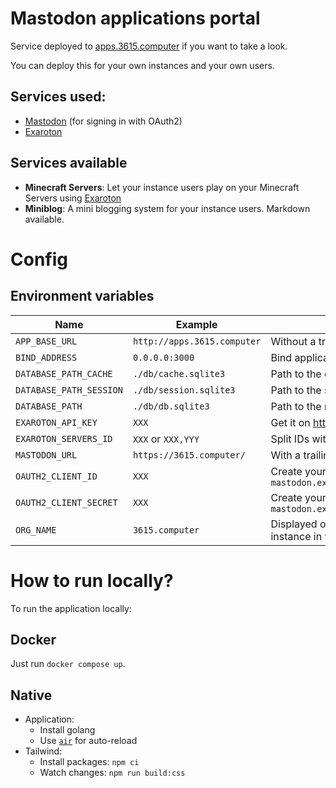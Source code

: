 # Mastodon applications portal

Service deployed to [apps.3615.computer](https://apps.3615.computer/) if you want to take a look.

You can deploy this for your own instances and your own users.

## Services used:

- [Mastodon](https://joinmastodon.org/) (for signing in with OAuth2)
- [Exaroton](https://exaroton.com/)

## Services available

- **Minecraft Servers**: Let your instance users play on your Minecraft Servers using [Exaroton](https://exaroton.com/)
- **Miniblog**: A mini blogging system for your instance users. Markdown available.

# Config

## Environment variables

| Name                    | Example                     | Notes                                                                 |
| ----------------------- | --------------------------- | --------------------------------------------------------------------- |
| `APP_BASE_URL`          | `http://apps.3615.computer` | Without a trailing slash                                              |
| `BIND_ADDRESS`          | `0.0.0.0:3000`              | Bind application server to this IP and port                           |
| `DATABASE_PATH_CACHE`   | `./db/cache.sqlite3`        | Path to the cache database file                                       |
| `DATABASE_PATH_SESSION` | `./db/session.sqlite3`      | Path to the session database file                                     |
| `DATABASE_PATH`         | `./db/db.sqlite3`           | Path to the main database file                                        |
| `EXAROTON_API_KEY`      | `XXX`                       | Get it on https://exaroton.com/account/                               |
| `EXAROTON_SERVERS_ID`   | `XXX` or `XXX,YYY`          | Split IDs with a comma, without the `#`                               |
| `MASTODON_URL`          | `https://3615.computer/`    | With a trailing slash                                                 |
| `OAUTH2_CLIENT_ID`      | `XXX`                       | Create your application: `mastodon.example.com/settings/applications` |
| `OAUTH2_CLIENT_SECRET`  | `XXX`                       | Create your application: `mastodon.example.com/settings/applications` |
| `ORG_NAME`              | `3615.computer`             | Displayed on the homepage and to name the instance in various places  |

# How to run locally?

To run the application locally:

## Docker

Just run `docker compose up`.

## Native

- Application:
  - Install golang
  - Use [`air`](https://github.com/cosmtrek/air) for auto-reload
- Tailwind:
  - Install packages: `npm ci`
  - Watch changes: `npm run build:css`
